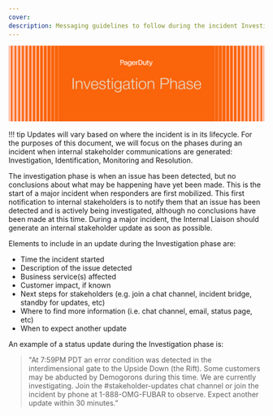```yaml
---
cover:
description: Messaging guidelines to follow during the incident Investigation phase
---
```

![Investigation](../assets/img/headers/SHComms-Investigation.png)

!!! tip
    Updates will vary based on where the incident is in its lifecycle. For the purposes of this document, we will focus on the phases during an incident
    when internal stakeholder communications are generated: Investigation, Identification, Monitoring and Resolution.

The investigation phase is when an issue has been detected, but no conclusions about what may be happening have yet been made. This is the start of a major incident when responders are first mobilized. This first notification to internal stakeholders is to notify them that an issue has been detected and is actively being investigated, although no conclusions have been made at this time. During a major incident, the Internal Liaison should generate an internal stakeholder update as soon as possible.

Elements to include in an update during the Investigation phase are:

- Time the incident started
- Description of the issue detected
- Business service(s) affected
- Customer impact, if known
- Next steps for stakeholders (e.g. join a chat channel, incident bridge, standby for updates, etc)
- Where to find more information (i.e. chat channel, email, status page, etc)
- When to expect another update

An example of a status update during the Investigation phase is:

> "At 7:59PM PDT an error condition was detected in the interdimensional gate to the Upside Down (the Rift). Some customers may be abducted by Demogorons during this time. We are currently investigating. Join the #stakeholder-updates chat channel or join the incident by phone at 1-888-OMG-FUBAR to observe. Expect another update within 30 minutes.”
